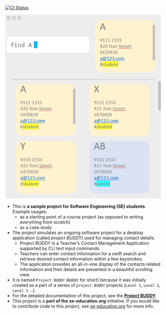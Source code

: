 [![CI Status](https://github.com/AY2122S2-TIC4002-F18-3/tp2/workflows/Java%20CI/badge.svg)](https://github.com/AY2122S2-TIC4002-F18-3/tp2/actions)

![Ui](docs/images/Ui.png)

* This is **a sample project for Software Engineering (SE) students**.<br>
  Example usages:
  * as a starting point of a course project (as opposed to writing everything from scratch)
  * as a case study
* The project simulates an ongoing software project for a desktop application (called _project BUDDY_) used for managing contact details.
  * Project BUDDY is a Teacher’s Contact Management Application supported by CLI text input commands. 
  * Teachers can enter contact information for a swift search and retrieve desired contact information within a few keystrokes. 
  * The application provides an all-in-one display of the contacts related information and their details are presented in a beautiful scrolling view.
* It is named `Project BUDDY` (`BUDDY` for short) because it was initially created as a part of a series of `project BUDDY` projects (`Level 1`, `Level 2`, `Level 3` ...).
* For the detailed documentation of this project, see the **[Project BUDDY](https://ay2122s2-tic4002-f18-3.github.io/tp2/)**.
* This project is a **part of the se-education.org** initiative. If you would like to contribute code to this project, see [se-education.org](https://se-education.org#https://se-education.org/#contributing) for more info.
